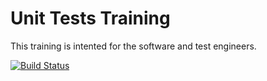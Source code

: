 Unit Tests Training
==================

This training is intented for the software and test engineers.

[![Build Status](https://snap-ci.com/eslimaf/unit_test_training/branch/master/build_image)](https://snap-ci.com/eslimaf/unit_test_training/branch/master)
